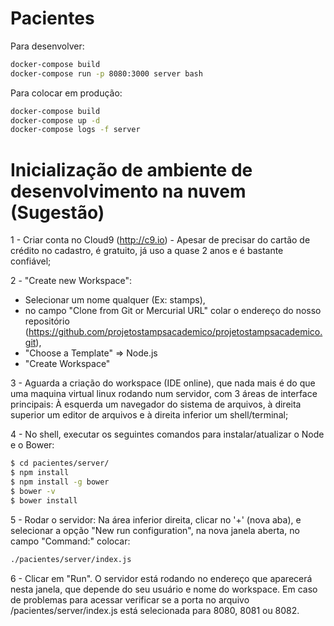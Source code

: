 # Pacientes

Para desenvolver:
```bash
docker-compose build
docker-compose run -p 8080:3000 server bash
```

Para colocar em produção:
```bash
docker-compose build
docker-compose up -d
docker-compose logs -f server
```


# Inicialização de ambiente de desenvolvimento na nuvem (Sugestão)

1 - Criar conta no Cloud9 (http://c9.io) - Apesar de precisar do cartão de crédito no cadastro, é gratuito, já uso a quase 2 anos e é bastante confiável;

2 - "Create new Workspace":
- Selecionar um nome qualquer (Ex: stamps), 
- no campo "Clone from Git or Mercurial URL" colar o endereço do nosso repositório (https://github.com/projetostampsacademico/projetostampsacademico.git),
- "Choose a Template" => Node.js
- "Create Workspace" 

3 - Aguarda a criação do workspace (IDE online), que nada mais é do que uma maquina virtual linux rodando num servidor, com 3 áreas de interface principais: À esquerda um navegador do sistema de arquivos, à direita superior um editor de arquivos e à direita inferior um shell/terminal;

4 - No shell, executar os seguintes comandos para instalar/atualizar o Node e o Bower:
```sh
$ cd pacientes/server/
$ npm install
$ npm install -g bower
$ bower -v
$ bower install
```

5 - Rodar o servidor: Na área inferior direita, clicar no '+' (nova aba), e selecionar a opção "New run configuration", na nova janela aberta, no campo "Command:" colocar:
```bash
./pacientes/server/index.js
```

6 - Clicar em "Run". O servidor está rodando no endereço que aparecerá nesta janela, que depende do seu usuário e nome do workspace. Em caso de problemas para acessar verificar se a porta no arquivo /pacientes/server/index.js está selecionada para 8080, 8081 ou 8082.